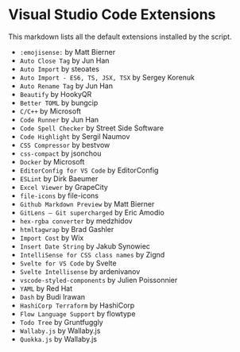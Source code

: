 # Visual Studio Code Extensions

This markdown lists all the default extensions installed by the script.

- `:emojisense:` by Matt Bierner
- `Auto Close Tag` by Jun Han
- `Auto Import` by steoates
- `Auto Import - ES6, TS, JSX, TSX` by Sergey Korenuk
- `Auto Rename Tag` by Jun Han
- `Beautify` by HookyQR
- `Better TOML` by bungcip
- `C/C++` by Microsoft
- `Code Runner` by Jun Han
- `Code Spell Checker` by Street Side Software
- `Code Highlight` by Sergil Naumov
- `CSS Compressor` by bestvow
- `css-compact` by jsonchou
- `Docker` by Microsoft
- `EditorConfig for VS Code` by EditorConfig
- `ESLint` by Dirk Baeumer
- `Excel Viewer` by GrapeCity
- `file-icons` by file-icons
- `Github Markdown Preview` by Matt Bierner
- `GitLens — Git supercharged` by Eric Amodio
- `hex-rgba converter` by medzhidov
- `htmltagwrap` by Brad Gashler
- `Import Cost` by Wix
- `Insert Date String` by Jakub Synowiec
- `IntelliSense for CSS class names` by Zignd
- `Svelte for VS Code` by Svelte
- `Svelte Intellisense` by ardenivanov
- `vscode-styled-components` by Julien Poissonnier
- `YAML` by Red Hat
- `Dash` by Budi Irawan
- `HashiCorp Terraform` by HashiCorp
- `Flow Language Support` by flowtype
- `Todo Tree` by Gruntfuggly
- `Wallaby.js` by Wallaby.js
- `Quokka.js` by Wallaby.js
